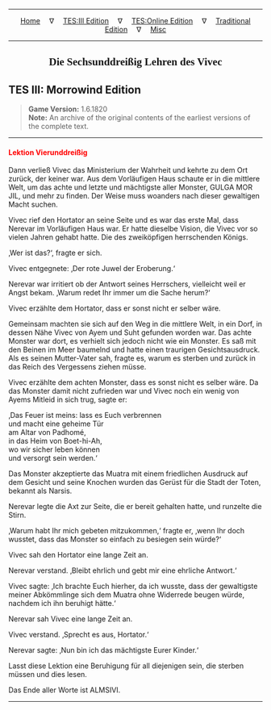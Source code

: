 
---

<!-- Jekyll Page Links -->

<center>
<a href="../../../../index.html">Home</a>
&emsp;&nabla;&emsp;
<a href="../../../index-tes3.html">TES:III Edition</a>
&emsp;&nabla;&emsp;
<a href="../../../index-teso.html">TES:Online Edition</a>
&emsp;&nabla;&emsp;
<a href="../../../index-traditional.html">Traditional Edition</a>
&emsp;&nabla;&emsp;
<a href="../../../index-misc.html">Misc</a>
</center>

<!-- Markdown Body Below: -->

---

<center>
<h2><span style="font-family:Georgia">Die Sechsunddreißig Lehren des Vivec</span></h2>
</center>

## TES III: Morrowind Edition

> __Game Version:__ 1.6.1820\
> __Note:__ An archive of the original contents of the earliest versions of the complete text.

---

#### <span style="color:red">Lektion Vierunddreißig</span>

Dann verließ Vivec das Ministerium der Wahrheit und kehrte zu dem Ort zurück, der keiner war. Aus dem Vorläufigen Haus schaute er in die mittlere Welt, um das achte und letzte und mächtigste aller Monster, GULGA MOR JIL, und mehr zu finden. Der Weise muss woanders nach dieser gewaltigen Macht suchen.

Vivec rief den Hortator an seine Seite und es war das erste Mal, dass Nerevar im Vorläufigen Haus war. Er hatte dieselbe Vision, die Vivec vor so vielen Jahren gehabt hatte. Die des zweiköpfigen herrschenden Königs.

‚Wer ist das?‘, fragte er sich.

Vivec entgegnete: ‚Der rote Juwel der Eroberung.‘

Nerevar war irritiert ob der Antwort seines Herrschers, vielleicht weil er Angst bekam. ‚Warum redet Ihr immer um die Sache herum?‘

Vivec erzählte dem Hortator, dass er sonst nicht er selber wäre.

Gemeinsam machten sie sich auf den Weg in die mittlere Welt, in ein Dorf, in dessen Nähe Vivec von Ayem und Suht gefunden worden war. Das achte Monster war dort, es verhielt sich jedoch nicht wie ein Monster. Es saß mit den Beinen im Meer baumelnd und hatte einen traurigen Gesichtsausdruck. Als es seinen Mutter-Vater sah, fragte es, warum es sterben und zurück in das Reich des Vergessens ziehen müsse.

Vivec erzählte dem achten Monster, dass es sonst nicht es selber wäre. Da das Monster damit nicht zufrieden war und Vivec noch ein wenig von Ayems Mitleid in sich trug, sagte er:

‚Das Feuer ist meins: lass es Euch verbrennen\
und macht eine geheime Tür\
am Altar von Padhomé,\
in das Heim von Boet-hi-Ah,\
wo wir sicher leben können\
und versorgt sein werden.‘

Das Monster akzeptierte das Muatra mit einem friedlichen Ausdruck auf dem Gesicht und seine Knochen wurden das Gerüst für die Stadt der Toten, bekannt als Narsis.

Nerevar legte die Axt zur Seite, die er bereit gehalten hatte, und runzelte die Stirn.

‚Warum habt Ihr mich gebeten mitzukommen,‘ fragte er, ‚wenn Ihr doch wusstet, dass das Monster so einfach zu besiegen sein würde?‘

Vivec sah den Hortator eine lange Zeit an.

Nerevar verstand. ‚Bleibt ehrlich und gebt mir eine ehrliche Antwort.‘

Vivec sagte: ‚Ich brachte Euch hierher, da ich wusste, dass der gewaltigste meiner Abkömmlinge sich dem Muatra ohne Widerrede beugen würde, nachdem ich ihn beruhigt hätte.‘

Nerevar sah Vivec eine lange Zeit an.

Vivec verstand. ‚Sprecht es aus, Hortator.‘

Nerevar sagte: ‚Nun bin ich das mächtigste Eurer Kinder.‘

Lasst diese Lektion eine Beruhigung für all diejenigen sein, die sterben müssen und dies lesen.

Das Ende aller Worte ist ALMSIVI.

---
